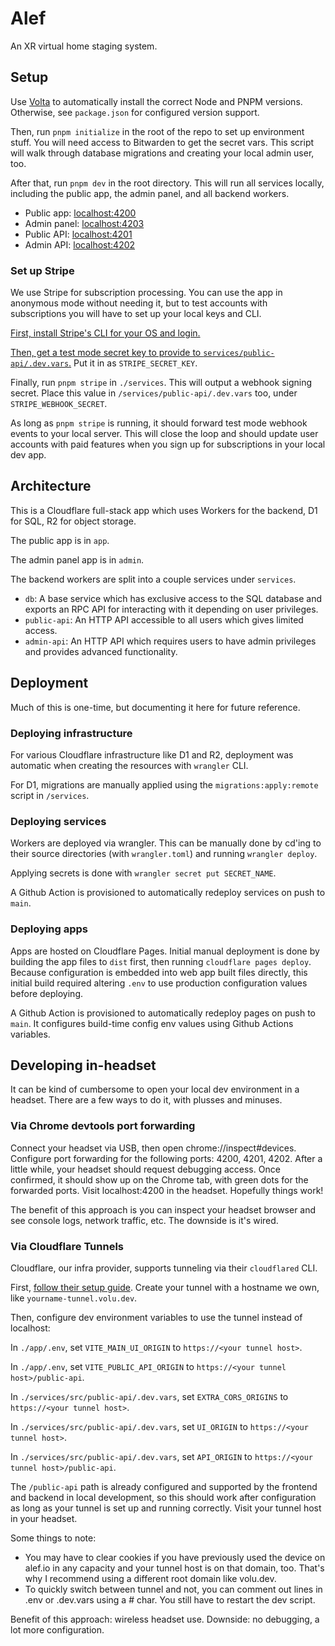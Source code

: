 # Alef

An XR virtual home staging system.

## Setup

Use [Volta](https://volta.sh) to automatically install the correct Node and PNPM versions. Otherwise, see `package.json` for configured version support.

Then, run `pnpm initialize` in the root of the repo to set up environment stuff. You will need access to Bitwarden to get the secret vars. This script will walk through database migrations and creating your local admin user, too.

After that, run `pnpm dev` in the root directory. This will run all services locally, including the public app, the admin panel, and all backend workers.

- Public app: [localhost:4200](http://localhost:4200)
- Admin panel: [localhost:4203](http://localhost:4203)
- Public API: [localhost:4201](http://localhost:4201)
- Admin API: [localhost:4202](http://localhost:4202)

### Set up Stripe

We use Stripe for subscription processing. You can use the app in anonymous mode without needing it, but to test accounts with subscriptions you will have to set up your local keys and CLI.

[First, install Stripe's CLI for your OS and login.](https://docs.stripe.com/stripe-cli?install-method=homebrew)

[Then, get a test mode secret key to provide to `services/public-api/.dev.vars`.](https://dashboard.stripe.com/test/apikeys) Put it in as `STRIPE_SECRET_KEY`.

Finally, run `pnpm stripe` in `./services`. This will output a webhook signing secret. Place this value in `/services/public-api/.dev.vars` too, under `STRIPE_WEBHOOK_SECRET`.

As long as `pnpm stripe` is running, it should forward test mode webhook events to your local server. This will close the loop and should update user accounts with paid features when you sign up for subscriptions in your local dev app.

## Architecture

This is a Cloudflare full-stack app which uses Workers for the backend, D1 for SQL, R2 for object storage.

The public app is in `app`.

The admin panel app is in `admin`.

The backend workers are split into a couple services under `services`.

- `db`: A base service which has exclusive access to the SQL database and exports an RPC API for interacting with it depending on user privileges.
- `public-api`: An HTTP API accessible to all users which gives limited access.
- `admin-api`: An HTTP API which requires users to have admin privileges and provides advanced functionality.

## Deployment

Much of this is one-time, but documenting it here for future reference.

### Deploying infrastructure

For various Cloudflare infrastructure like D1 and R2, deployment was automatic when creating the resources with `wrangler` CLI.

For D1, migrations are manually applied using the `migrations:apply:remote` script in `/services`.

### Deploying services

Workers are deployed via wrangler. This can be manually done by cd'ing to their source directories (with `wrangler.toml`) and running `wrangler deploy`.

Applying secrets is done with `wrangler secret put SECRET_NAME`.

A Github Action is provisioned to automatically redeploy services on push to `main`.

### Deploying apps

Apps are hosted on Cloudflare Pages. Initial manual deployment is done by building the app files to `dist` first, then running `cloudflare pages deploy`. Because configuration is embedded into web app built files directly, this initial build required altering `.env` to use production configuration values before deploying.

A Github Action is provisioned to automatically redeploy pages on push to `main`. It configures build-time config env values using Github Actions variables.

## Developing in-headset

It can be kind of cumbersome to open your local dev environment in a headset. There are a few ways to do it, with plusses and minuses.

### Via Chrome devtools port forwarding

Connect your headset via USB, then open chrome://inspect#devices. Configure port forwarding for the following ports: 4200, 4201, 4202. After a little while, your headset should request debugging access. Once confirmed, it should show up on the Chrome tab, with green dots for the forwarded ports. Visit localhost:4200 in the headset. Hopefully things work!

The benefit of this approach is you can inspect your headset browser and see console logs, network traffic, etc. The downside is it's wired.

### Via Cloudflare Tunnels

Cloudflare, our infra provider, supports tunneling via their `cloudflared` CLI.

First, [follow their setup guide](https://developers.cloudflare.com/cloudflare-one/connections/connect-networks/get-started/create-local-tunnel/). Create your tunnel with a hostname we own, like `yourname-tunnel.volu.dev`.

Then, configure dev environment variables to use the tunnel instead of localhost:

In `./app/.env`, set `VITE_MAIN_UI_ORIGIN` to `https://<your tunnel host>`.

In `./app/.env`, set `VITE_PUBLIC_API_ORIGIN` to `https://<your tunnel host>/public-api`.

In `./services/src/public-api/.dev.vars`, set `EXTRA_CORS_ORIGINS` to `https://<your tunnel host>`.

In `./services/src/public-api/.dev.vars`, set `UI_ORIGIN` to `https://<your tunnel host>`.

In `./services/src/public-api/.dev.vars`, set `API_ORIGIN` to `https://<your tunnel host>/public-api`.

The `/public-api` path is already configured and supported by the frontend and backend in local development, so this should work after configuration as long as your tunnel is set up and running correctly. Visit your tunnel host in your headset.

Some things to note:

- You may have to clear cookies if you have previously used the device on alef.io in any capacity and your tunnel host is on that domain, too. That's why I recommend using a different root domain like volu.dev.
- To quickly switch between tunnel and not, you can comment out lines in .env or .dev.vars using a # char. You still have to restart the dev script.

Benefit of this approach: wireless headset use. Downside: no debugging, a lot more configuration.
